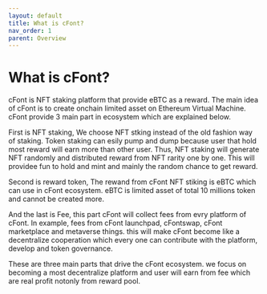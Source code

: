 ```yaml
---
layout: default
title: What is cFont?
nav_order: 1
parent: Overview
---
```


# What is cFont?

cFont is NFT staking platform that provide eBTC as a reward. The main idea of cFont is to create onchain limited asset on Ethereum Virtual Machine. cFont provide 3 main part in ecosystem which are explained below.

First is NFT staking, We choose NFT stking instead of the old fashion way of staking. Token staking can esily pump and dump because user that hold most reward will earn more than other user. Thus, NFT staking will generate NFT randomly and distributed reward from NFT rarity one by one. This will providee fun to hold and mint and mainly the random chance to get reward.

Second is reward token, The rewand from cFont NFT stiking is eBTC which can use in cFont ecosystem. eBTC is limited asset of total 10 millions token and cannot be created more.

And the last is Fee, this part cFont will collect fees from evry platform of cFont. In example, fees from cFont launchpad, cFontswap, cFont marketplace and metaverse things. this will make cFont become like a decentralize cooperation which every one can contribute with the platform, develop and token governance.

These are three main parts that drive the cFont ecosystem. we focus on becoming a most decentralize platform and user will earn from fee which are real profit notonly from reward pool.


